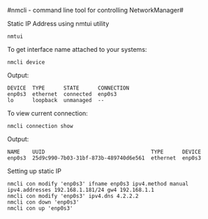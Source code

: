 #nmcli - command line tool for controlling NetworkManager#


Static IP Address using nmtui utility

```
nmtui
```

To get interface name attached to your systems:

```
nmcli device
```

Output:

```
DEVICE  TYPE      STATE      CONNECTION
enp0s3  ethernet  connected  enp0s3
lo      loopback  unmanaged  --
```

To view current connection:

```
nmcli connection show
```

Output:

```
NAME    UUID                                  TYPE      DEVICE
enp0s3  25d9c990-7b03-31bf-873b-489740d6e561  ethernet  enp0s3
```

Setting up static IP

```
nmcli con modify 'enp0s3' ifname enp0s3 ipv4.method manual ipv4.addresses 192.168.1.181/24 gw4 192.168.1.1
nmcli con modify 'enp0s3' ipv4.dns 4.2.2.2
nmcli con down 'enp0s3'
nmcli con up 'enp0s3'
```
